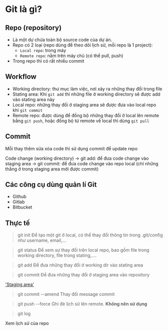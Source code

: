 # Git là gì?

## Repo (repository)
- Là một dự chứa toàn bộ source code của dự án.
- Repo có 2 loại (repo dùng để theo dõi lịch sử, mỗi repo là 1 project):
  + `Local repo`: trong máy
  + `Remote repo`: nằm trên máy chủ (có thể pull, push)
- Trong repo thì có rất nhiều commit

## Workflow
- Working directory: thư mục làm việc, nơi xảy ra những thay đổi trong file
- Stating area: Khi `git add` thì những file ở working directory sẽ được add vào stating area này
- Local repo: những thay đổi ở staging area sẽ được đưa vào local repo khi `git commit`
- Remote repo: được dùng để đồng bộ những thay đổi ở local lên remote bằng `git push`, hoặc đồng bộ từ remote về local thì dùng `git pull`


## Commit
Mỗi thay thêm sửa xóa code thì sử dụng commit để update repo

Code change (working directory)
-> git add: để đưa code change vào staging area
-> git commit: để đưa code change vào repo local (chỉ những thằng ở trong staging area mới được commit)

## Các công cụ dùng quản lí Git
- Github
- Gitlab
- Bitbucket

## Thực tế

> git init 
Để tạo một git ở local, có thể thay đổi thông tin trong .git/config như username, email,...

> git status
Để xem sự thay đổi trên local repo, bao gồm file trong working directory, file trong stating,....

> git add
Để đưa những thay đổi ở working dir vào stating area

> git commit
Để đưa những thay đổi ở staging area vào repository

['Staging area'](img/index1@2x.png)

> git commit --amend
Thay đổi message commit

> git push --force
Ghi đè lịch sử  lên remote. **Không nên sử dụng**

> git log

Xem lịch sử của repo


